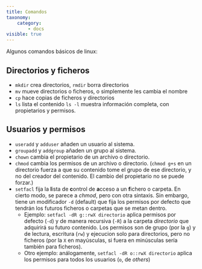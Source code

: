 ```yaml
---
title: Comandos
taxonomy:
    category:
        - docs
visible: true
---
```


Algunos comandos básicos de linux:
## Directorios y ficheros
* `mkdir` crea directorios, `rmdir` borra directorios
*  `mv` mueve directorios o ficheros, o simplemente les cambia el nombre
*  `cp` hace copias de ficheros y directorios
*  `ls` lista el contenido `ls -l` muestra información completa, con propietarios y permisos.

## Usuarios y permisos
* `useradd` y `adduser` añaden un usuario al sistema. 
* `groupadd` y `addgroup` añaden un grupo al sistema.
* `chown` cambia el propietario de un archivo o directorio.
* `chmod` cambia los permisos de un archivo o directorio. (`chmod g+s` en un directorio fuerza a que su contenido tome el grupo de ese directorio, y no del creador del contenido. El cambio del propietario no se puede forzar.)
* `setfacl` fija la **l**ista de **c**ontrol de **a**cceso a un **f**ichero  o carpeta. En cierto modo, se parece a _chmod_, pero con otra sintaxis. Sin embargo, tiene un modificador `-d` (default) que fija los permisos por defecto que tendrán los futuros ficheros o carpetas que se metan dentro.
    *  Ejemplo: `setfacl -dR g::rwX directorio` aplica permisos por defecto (`-d`) y de manera recursiva (`-R`) a la carpeta _directorio_ que adquirirá su futuro contenido. Los permisos son de grupo (por la `g`) y de lectura, escritura (`rw`) y ejecucion solo para directorios, pero no ficheros (por la `X` en mayúsculas, si fuera en minúsculas sería también para ficheros).
    *  Otro ejemplo: análogamente, `setfacl -dR o::rwX directorio` aplica los permisos para todos los usuarios (`o`, de _others_)